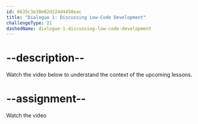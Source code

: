 ```yaml
---
id: 6635c3e30e02d224d4450eac
title: "Dialogue 1: Discussing Low-Code Development"
challengeType: 21
dashedName: dialogue-1-discussing-low-code-development
---
```


# --description--

Watch the video below to understand the context of the upcoming lessons.

# --assignment--

Watch the video
